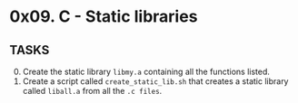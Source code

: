 # 0x09. C - Static libraries
## TASKS
0. Create the static library `libmy.a` containing all the functions listed.
1. Create a script called `create_static_lib.sh` that creates a static library called `liball.a` from all the `.c files`.
